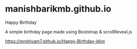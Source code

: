 # manishbarikmb.github.io
Happy Birthday

A simple birthday page made using Bootstrap & scrollReveal.js

https://mrshivam7.github.io/Happy-Birthday-Idiot
